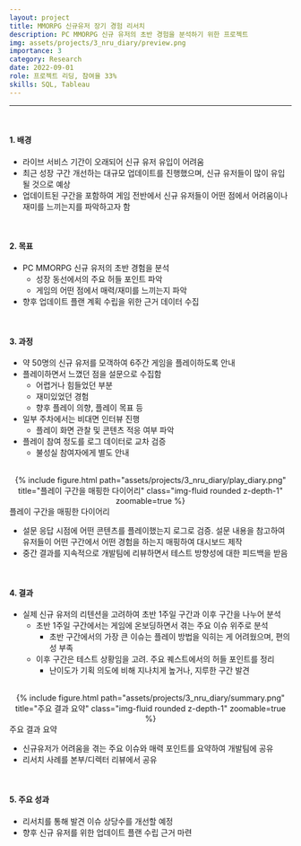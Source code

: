 ```yaml
---
layout: project
title: MMORPG 신규유저 장기 경험 리서치
description: PC MMORPG 신규 유저의 초반 경험을 분석하기 위한 프로젝트
img: assets/projects/3_nru_diary/preview.png
importance: 3
category: Research
date: 2022-09-01
role: 프로젝트 리딩, 참여율 33%
skills: SQL, Tableau
---
```




---
<br>

#### 1. 배경

- 라이브 서비스 기간이 오래되어 신규 유저 유입이 어려움
- 최근 성장 구간 개선하는 대규모 업데이트를 진행했으며, 신규 유저들이 많이 유입될 것으로 예상
- 업데이트된 구간을 포함하여 게임 전반에서 신규 유저들이 어떤 점에서 어려움이나 재미를 느끼는지를 파악하고자 함


<br>

#### 2. 목표

- PC MMORPG 신규 유저의 초반 경험을 분석
    - 성장 동선에서의 주요 허들 포인트 파악
    - 게임의 어떤 점에서 매력/재미를 느끼는지 파악
- 향후 업데이트 플랜 계획 수립을 위한 근거 데이터 수집

<br>

#### 3. 과정

- 약 50명의 신규 유저를 모객하여 6주간 게임을 플레이하도록 안내
- 플레이하면서 느꼈던 점을 설문으로 수집함  
    - 어렵거나 힘들었던 부분
    - 재미있었던 경험
    - 향후 플레이 의향, 플레이 목표 등
- 일부 주차에서는 비대면 인터뷰 진행
    - 플레이 화면 관찰 및 콘텐츠 적응 여부 파악
- 플레이 참여 정도를 로그 데이터로 교차 검증
    - 불성실 참여자에게 별도 안내

<br>

<div class="row">
    <div class="col-sm mt-md-0" style="text-align: center;">
        {% include figure.html path="assets/projects/3_nru_diary/play_diary.png" title="플레이 구간을 매핑한 다이어리" class="img-fluid rounded z-depth-1" zoomable=true %}
    </div>
</div>
<div class="caption">
    플레이 구간을 매핑한 다이어리
</div>

- 설문 응답 시점에 어떤 콘텐츠를 플레이했는지 로그로 검증. 설문 내용을 참고하여 유저들이 어떤 구간에서 어떤 경험을 하는지 매핑하여 대시보드 제작  
- 중간 결과를 지속적으로 개발팀에 리뷰하면서 테스트 방향성에 대한 피드백을 받음

<br>


#### 4. 결과

- 실제 신규 유저의 리텐션을 고려하여 초반 1주일 구간과 이후 구간을 나누어 분석  
  - 초반 1주일 구간에서는 게임에 온보딩하면서 겪는 주요 이슈 위주로 분석
    - 초반 구간에서의 가장 큰 이슈는 플레이 방법을 익히는 게 어려웠으며, 편의성 부족
  - 이후 구간은 테스트 상황임을 고려. 주요 퀘스트에서의 허들 포인트를 정리
    - 난이도가 기획 의도에 비해 지나치게 높거나, 지루한 구간 발견

<br>

<div class="row">
    <div class="col-sm mt-md-0" style="text-align: center;">
        {% include figure.html path="assets/projects/3_nru_diary/summary.png" title="주요 결과 요약" class="img-fluid rounded z-depth-1" zoomable=true %}
    </div>
</div>
<div class="caption">
    주요 결과 요약
</div>

- 신규유저가 어려움을 겪는 주요 이슈와 매력 포인트를 요약하여 개발팀에 공유  
- 리서치 사례를 본부/디렉터 리뷰에서 공유

<br>

#### 5. 주요 성과

- 리서치를 통해 발견 이슈 상당수를 개선할 예정
- 향후 신규 유저를 위한 업데이트 플랜 수립 근거 마련


    


